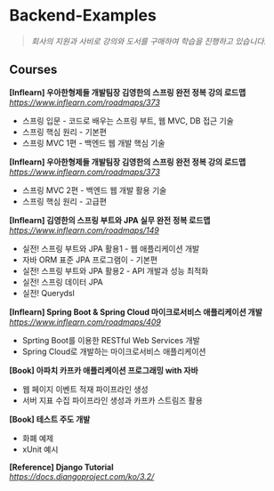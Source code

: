 # Backend-Examples

> *회사의 지원과 사비로 강의와 도서를 구매하여 학습을 진행하고 있습니다.*

## Courses

**[Inflearn] 우아한형제들 개발팀장 김영한의 스프링 완전 정복 강의 로드맵**<br />
*<https://www.inflearn.com/roadmaps/373>*

- 스프링 입문 - 코드로 배우는 스프링 부트, 웹 MVC, DB 접근 기술
- 스프링 핵심 원리 - 기본편
- 스프링 MVC 1편 - 백엔드 웹 개발 핵심 기술

**[Inflearn] 우아한형제들 개발팀장 김영한의 스프링 완전 정복 강의 로드맵**<br />
*<https://www.inflearn.com/roadmaps/373>*

- 스프링 MVC 2편 - 백엔드 웹 개발 활용 기술
- 스프링 핵심 원리 - 고급편

**[Inflearn] 김영한의 스프링 부트와 JPA 실무 완전 정복 로드맵**<br />
*<https://www.inflearn.com/roadmaps/149>*

- 실전! 스프링 부트와 JPA 활용1 - 웹 애플리케이션 개발
- 자바 ORM 표준 JPA 프로그램이 - 기본편
- 실전! 스프링 부트와 JPA 활용2 - API 개발과 성능 최적화
- 실전! 스프링 데이터 JPA
- 실전! Querydsl

**[Inflearn] Spring Boot & Spring Cloud 마이크로서비스 애플리케이션 개발**<br />
*<https://www.inflearn.com/roadmaps/409>*

- Sprting Boot를 이용한 RESTful Web Services 개발
- Spring Cloud로 개발하는 마이크로서비스 애플리케이션

**[Book] 아파치 카프카 애플리케이션 프로그래밍 with 자바**

- 웹 페이지 이벤트 적재 파이프라인 생성
- 서버 지표 수집 파이프라인 생성과 카프카 스트림즈 활용

**[Book] 테스트 주도 개발**

- 화폐 예제
- xUnit 예시

**[Reference] Django Tutorial**<br />
*<https://docs.djangoproject.com/ko/3.2/>*
